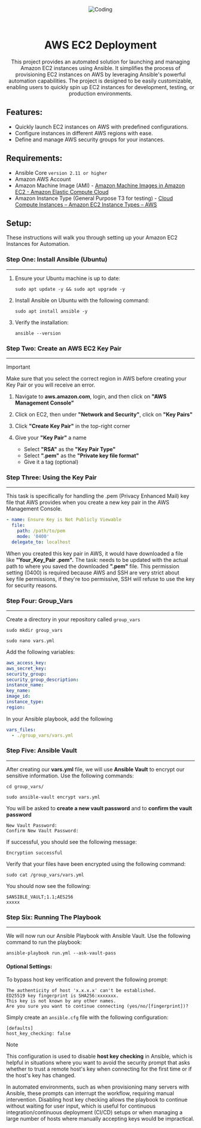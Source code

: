 <div align="center" id="top"> 
  <img src="https://logos-world.net/wp-content/uploads/2021/08/Amazon-Web-Services-AWS-Logo.png" alt="Coding" />

  &#xa0;
</div>

<h1 align="center">AWS EC2 Deployment</h1>


<p align="center">
This project provides an automated solution for launching and managing Amazon EC2 instances using Ansible. It simplifies the process of provisioning EC2 instances on AWS by leveraging Ansible's powerful automation capabilities. The project is designed to be easily customizable, enabling users to quickly spin up EC2 instances for development, testing, or production environments.
</p>



## Features: ##

- Quickly launch EC2 instances on AWS with predefined configurations.
- Configure instances in different AWS regions with ease.
- Define and manage AWS security groups for your instances.

## Requirements: ##

- Ansible Core ```version 2.11 or higher```
- Amazon AWS Account
- Amazon Machine Image (AMI) - [Amazon Machine Images in Amazon EC2 - Amazon Elastic Compute Cloud](https://docs.aws.amazon.com/AWSEC2/latest/UserGuide/AMIs.html)
- Amazon Instance Type (General Purpose T3 for testing) - [Cloud Compute Instances – Amazon EC2 Instance Types – AWS](https://aws.amazon.com/ec2/instance-types/)

## Setup:
These instructions will walk you through setting up your Amazon EC2 Instances for Automation.

### Step One: Install Ansible (Ubuntu)
---

1. Ensure your Ubuntu machine is up to date:
   
   ```shell
   sudo apt update -y && sudo apt upgrade -y
   ```

2. Install Ansible on Ubuntu with the following command:
   
   ```shell
   sudo apt install ansible -y
   ```

3. Verify the installation:

   ```shell
   ansible --version
   ```

### Step Two: Create an AWS EC2 Key Pair
---
> [!IMPORTANT]  
> Make sure that you select the correct region in AWS before creating your Key Pair or you will receive an error.

1. Navigate to **aws.amazon.com**, login, and then click on **"AWS Management Console"** 

2. Click on EC2, then under **"Network and Security"**, click on **"Key Pairs"**

3. Click **"Create Key Pair"** in the top-right corner

4. Give your **"Key Pair"** a name
   - Select **"RSA"** as the **"Key Pair Type"**
   - Select **".pem"** as the **"Private key file format"**
   - Give it a tag (optional)


### Step Three: Using the Key Pair
---
This task is specifically for handling the .pem (Privacy Enhanced Mail) key file that AWS provides when you create a new key pair in the AWS Management Console.

```yml
- name: Ensure Key is Not Publicly Viewable
  file:
    path: /path/to/pem
    mode: '0400'
  delegate_to: localhost
```

When you created this key pair in AWS, it would have downloaded a file like **"Your_Key_Pair .pem".** The task: needs to be updated with the actual path to where you saved the downloaded **".pem"** file. This permission setting (0400) is required because AWS and SSH are very strict about key file permissions, if they're too permissive, SSH will refuse to use the key for security reasons.

### Step Four: Group_Vars
---

Create a directory in your repository called ```group_vars```

```shell
sudo mkdir group_vars
```

```shell
sudo nano vars.yml
```

Add the following variables:

```yml
aws_access_key:
aws_secret_key:
security_group:
security_group_description: 
instance_name:
key_name: 
image_id:
instance_type:
region:
```

In your Ansible playbook, add the following

```yml
vars_files:
  - ./group_vars/vars.yml
```

### Step Five: Ansible Vault
---
After creating our **vars.yml** file, we will use **Ansible Vault** to encrypt our sensitive information. Use the following commands:

```shell
cd group_vars/
```

```shell
sudo ansible-vault encrypt vars.yml
```

You will be asked to **create a new vault password** and to **confirm the vault password**

```shell
New Vault Password:
Confirm New Vault Password:
```

If successful, you should see the following message:

```shell
Encryption successful
```

Verify that your files have been encrypted using the following command:

```shell
sudo cat /group_vars/vars.yml
```

You should now see the following:

```shell
$ANSIBLE_VAULT;1.1;AES256
xxxxx
```

### Step Six: Running The Playbook
---
We will now run our Ansible Playbook with Ansible Vault. Use the following command to run the playbook:

```shell
ansible-playbook run.yml --ask-vault-pass
```
#### Optional Settings:

To bypass host key verification and prevent the following prompt:

```shell
The authenticity of host 'x.x.x.x' can't be established. 
ED25519 key fingerprint is SHA256:xxxxxxx.
This key is not known by any other names.
Are you sure you want to continue connecting (yes/no/[fingerprint])?
```

Simply create an ```ansible.cfg``` file with the following configuration:

```config
[defaults]
host_key_checking: false
```

> [!note] 
> This configuration is used to disable **host key checking** in Ansible, which is helpful in situations where you want to avoid the security prompt that asks whether to trust a remote host's key when connecting for the first time or if the host's key has changed.
> 
> In automated environments, such as when provisioning many servers with Ansible, these prompts can interrupt the workflow, requiring manual intervention. Disabling host key checking allows the playbook to continue without waiting for user input, which is useful for continuous integration/continuous deployment (CI/CD) setups or when managing a large number of hosts where manually accepting keys would be impractical.


